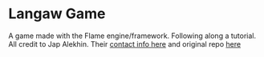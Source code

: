 # Langaw Game

A game made with the Flame engine/framework. Following along a tutorial. All credit to Jap Alekhin. Their [contact info here](https://jap.alekhin.io/contact) and original repo [here](https://github.com/japalekhin/langaw)
